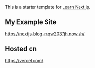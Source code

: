 This is a starter template for [Learn Next.js](https://nextjs.org/learn).

## My Example Site

https://nextjs-blog-mqw2037jh.now.sh/

## Hosted on

https://vercel.com/
